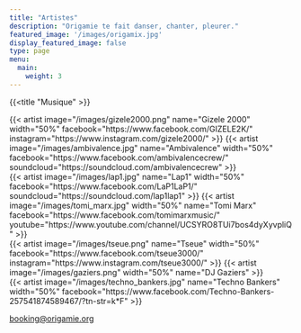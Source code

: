 ```yaml
---
title: "Artistes"
description: "Origamie te fait danser, chanter, pleurer."
featured_image: '/images/origamix.jpg'
display_featured_image: false
type: page
menu:
  main:
    weight: 3
---
```

{{<title "Musique" >}}

<div class="artist-line">
	{{< artist image="/images/gizele2000.png" 
		name="Gizele 2000" 
		width="50%"
		facebook="https://www.facebook.com/GIZELE2K/" 
		instagram="https://www.instagram.com/gizele2000/"
	>}}
	{{< artist image="/images/ambivalence.jpg" 
		name="Ambivalence" 
		width="50%"
		facebook="https://www.facebook.com/ambivalencecrew/"
		soundcloud="https://soundcloud.com/ambivalencecrew"
	>}}
</div>
<div class="artist-line">
	{{< artist image="/images/lap1.jpg" 
		name="Lap1" 
		width="50%"	
		facebook="https://www.facebook.com/LaP1LaP1/"
		soundcloud="https://soundcloud.com/lap1lap1"
	>}}
	{{< artist image="/images/tomi_marx.jpg" 
		width="50%"
		name="Tomi Marx"
		facebook="https://www.facebook.com/tomimarxmusic/"
		youtube="https://www.youtube.com/channel/UCSYRO8TUi7bos4dyXyvpliQ"
	>}}
</div>
<div class="artist-line">
	{{< artist image="/images/tseue.png" 
		name="Tseue" 
		width="50%"
		facebook="https://www.facebook.com/tseue3000/"
		instagram="https://www.instagram.com/tseue3000/"
	>}}
	{{< artist image="/images/gaziers.png" 
		width="50%"
		name="DJ Gaziers"
	>}}
</div>
<div class="artist-line">
	{{< artist image="/images/techno_bankers.jpg" 
		name="Techno Bankers" 
		width="50%"
		facebook="https://www.facebook.com/Techno-Bankers-257541874589467/?tn-str=k*F"
	>}}
</div>

booking@origamie.org